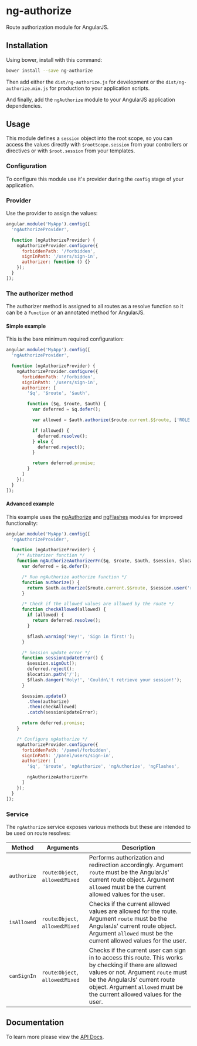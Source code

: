 # ng-authorize

Route authorization module for AngularJS.

## Installation

Using bower, install with this command:

```sh
bower install --save ng-authorize
```

Then add either the `dist/ng-authorize.js` for development or the `dist/ng-authorize.min.js` for production to your application scripts.

And finally, add the `ngAuthorize` module to your AngularJS application dependencies.

## Usage

This module defines a `session` object into the root scope, so you can access the values directly with `$rootScope.session` from your controllers or directives or with `$root.session` from your templates.

### Configuration

To configure this module use it's provider during the `config` stage of your application.

### Provider

Use the provider to assign the values:

```javascript
angular.module('MyApp').config([
  'ngAuthorizeProvider',

  function (ngAuthorizeProvider) {
    ngAuthorizeProvider.configure({
      forbiddenPath: '/forbidden',
      signInPath: '/users/sign-in',
      authorizer: function () {}
    });
  }
]);
```

### The authorizer method

The authorizer method is assigned to all routes as a resolve function so it can be a `Function` or an annotated method for AngularJS.

#### Simple example

This is the bare minimum required configuration:

```javascript
angular.module('MyApp').config([
  'ngAuthorizeProvider',

  function (ngAuthorizeProvider) {
    ngAuthorizeProvider.configure({
      forbiddenPath: '/forbidden',
      signInPath: '/users/sign-in',
      authorizer: [
        '$q', '$route', '$auth',

        function ($q, $route, $auth) {
          var deferred = $q.defer();

          var allowed = $auth.authorize($route.current.$$route, ['ROLE.USER']);

          if (allowed) {
            deferred.resolve();
          } else {
            deferred.reject();
          }

          return deferred.promise;
        }
      ]
    });
  }
]);
```

#### Advanced example

This example uses the [ngAuthorize](https://github.com/FinalDevStudio/ng-authorize) and [ngFlashes](https://github.com/FinalDevStudio/ng-flashes) modules for improved functionality:

```javascript
angular.module('MyApp').config([
  'ngAuthorizeProvider',

  function (ngAuthorizeProvider) {
    /** Authorizer function */
    function ngAuthorizeAuthorizerFn($q, $route, $auth, $session, $location, $flash) {
      var deferred = $q.defer();

      /* Run ngAuthorize authorize function */
      function authorize() {
        return $auth.authorize($route.current.$$route, $session.user('roles'));
      }

      /* Check if the allowed values are allowed by the route */
      function checkAllowed(allowed) {
        if (allowed) {
          return deferred.resolve();
        }

        $flash.warning('Hey!', 'Sign in first!');
      }

      /* Session update error */
      function sessionUpdateError() {
        $session.signOut();
        deferred.reject();
        $location.path('/');
        $flash.danger('Holy!', 'Couldn\'t retrieve your session!');
      }

      $session.update()
        .then(authorize)
        .then(checkAllowed)
        .catch(sessionUpdateError);

      return deferred.promise;
    }

    /* Configure ngAuthorize */
    ngAuthorizeProvider.configure({
      forbiddenPath: '/panel/forbidden',
      signInPath: '/panel/users/sign-in',
      authorizer: [
        '$q', '$route', 'ngAuthorize', 'ngAuthorize', 'ngFlashes',

        ngAuthorizeAuthorizerFn
      ]
    });
  }
]);
```

### Service

The `ngAuthorize` service exposes various methods but these are intended to be used on route resolves:

Method      | Arguments                           | Description
----------- | ----------------------------------- | ---------------------------------------------------------------------------------------------------------------------------------------------------------------------------------------------------------------------------------------------------------
`authorize` | `route`:`Object`, `allowed`:`Mixed` | Performs authorization and redirection accordingly. Argument `route` must be the AngularJs' current route object. Argument `allowed` must be the current allowed values for the user.
`isAllowed` | `route`:`Object`, `allowed`:`Mixed` | Checks if the current allowed values are allowed for the route. Argument `route` must be the AngularJs' current route object. Argument `allowed` must be the current allowed values for the user.
`canSignIn` | `route`:`Object`, `allowed`:`Mixed` | Checks if the current user can sign in to access this route. This works by checking if there are allowed values or not. Argument `route` must be the AngularJs' current route object. Argument `allowed` must be the current allowed values for the user.

## Documentation

To learn more please view the [API Docs](docs/ng-authorize.md).
